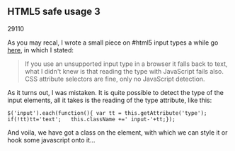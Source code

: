 <article><h2>HTML5 safe usage 3</h2><time><span class="day">2</span><span class="month">9</span><span class="year">110</span></time><p>As you may recal, I wrote a small piece on #html5 input types a while go <a href="http://www.wnas.nl/html5-safe-usage-2">here</a>, in which I stated:</p><blockquote><p>If you use an unsupported input type in a browser it falls back to text, what I didn't knew is that reading the type with JavaScript fails also. CSS attribute selectors are fine, only no JavaScript detection.</p></blockquote><p>As it turns out, I was mistaken. It is quite possible to detect the type of the input elements, all it takes is the reading of the  type attribute, like this:</p><pre><code>$('input').each(function(){	var tt = this.getAttribute('type');	if(!tt)tt='text';	this.className +=' input-'+tt;});</code></pre><p>And voila, we have got a class on the element, with which we can style it or hook some javascript onto it...</p></article>